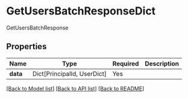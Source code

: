 # GetUsersBatchResponseDict

GetUsersBatchResponse

## Properties
| Name | Type | Required | Description |
| ------------ | ------------- | ------------- | ------------- |
**data** | Dict[PrincipalId, UserDict] | Yes |  |


[[Back to Model list]](../../README.md#models-v2-link) [[Back to API list]](../../README.md#documentation-for-api-endpoints) [[Back to README]](../../README.md)
